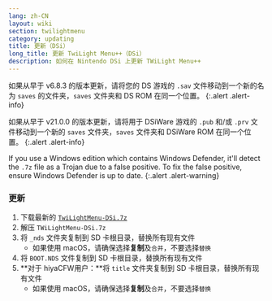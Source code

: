 ```yaml
---
lang: zh-CN
layout: wiki
section: twilightmenu
category: updating
title: 更新（DSi）
long_title: 更新 TwiLight Menu++（DSi）
description: 如何在 Nintendo DSi 上更新 TWiLight Menu++
---
```


如果从早于 v6.8.3 的版本更新，请将您的 DS 游戏的 `.sav` 文件移动到一个新的名为 `saves` 的文件夹，`saves` 文件夹和 DS ROM 在同一个位置。
{:.alert .alert-info}

如果从早于 v21.0.0 的版本更新，请将用于 DSiWare 游戏的 `.pub` 和/或 `.prv` 文件移动到一个新的 `saves` 文件夹，`saves` 文件夹和 DSiWare ROM 在同一个位置。
{:.alert .alert-info}

If you use a Windows edition which contains Windows Defender, it'll detect the `.7z` file as a Trojan due to a false positive. To fix the false positive, ensure Windows Defender is up to date.
{:.alert .alert-warning}

### 更新
1. 下载最新的 [`TwiLightMenu-DSi.7z`](https://github.com/DS-Homebrew/TWiLightMenu/releases/latest/download/TWiLightMenu-DSi.7z)
1. 解压 `TWiLightMenu-DSi.7z`
1. 将 `_nds` 文件夹复制到 SD 卡根目录，替换所有现有文件
   - 如果使用 macOS，请确保选择**复制**及`合并`，不要选择`替换`
1. 将 `BOOT.NDS` 文件复制到 SD 卡根目录，替换所有现有文件
1. **对于 hiyaCFW用户：**将 `title` 文件夹复制到 SD 卡根目录，替换所有现有文件
   - 如果使用 macOS，请确保选择**复制**及`合并`，不要选择`替换`
